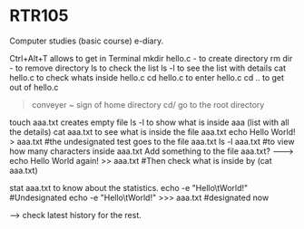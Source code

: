 # RTR105
Computer studies (basic course) e-diary.

Ctrl+Alt+T allows to get in Terminal
mkdir hello.c - to create directory
rm dir - to remove directory 
ls to check the list 
ls -l to see the list with details 
cat hello.c to check whats inside hello.c 
cd hello.c to enter hello.c 
cd .. to get out of hello.c 
> conveyer 
~ sign of home directory 
cd/ go to the root directory

touch aaa.txt creates empty file ls -l to show what is inside aaa (list 
with all the details) cat aaa.txt to see what is inside the file aaa.txt 
echo Hello World! > aaa.txt #the undesignated test goes to the file 
aaa.txt ls -l aaa.txt #to view how many characters inside aaa.txt Add 
something to the file aaa.txt?
---> echo Hello World again! >> aaa.txt #Then check what is inside by (cat aaa.txt)

stat aaa.txt to know about the statistics. echo -e "Hello\tWorld!" 
#Undesignated
echo -e "Hello\tWorld!" >>> aaa.txt #designated now

--> check latest history for the rest.




